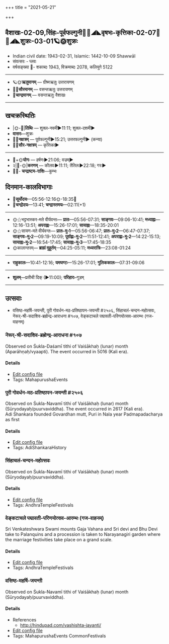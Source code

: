 +++
title = "2021-05-21"

+++
## वैशाखः-02-09,सिंहः-पूर्वफल्गुनी🌛🌌◢◣वृषभः-कृत्तिका-02-07🌌🌞◢◣शुक्रः-03-01🪐🌞शुक्रः
- Indian civil date: 1943-02-31, Islamic: 1442-10-09 Shawwāl
- संवत्सरः - प्लवः
- वर्षसङ्ख्या 🌛- शकाब्दः 1943, विक्रमाब्दः 2078, कलियुगे 5122
___________________
- 🪐🌞**ऋतुमानम्** — ग्रीष्मऋतुः उत्तरायणम्
- 🌌🌞**सौरमानम्** — वसन्तऋतुः उत्तरायणम्
- 🌛**चान्द्रमानम्** — वसन्तऋतुः वैशाखः
___________________


## खचक्रस्थितिः
- |🌞-🌛|**तिथिः** — शुक्ल-नवमी►11:11; शुक्ल-दशमी►  
- **वासरः**—शुक्रः  
- 🌌🌛**नक्षत्रम्** — पूर्वफल्गुनी►15:21; उत्तरफल्गुनी► (कन्या)  
- 🌌🌞**सौर-नक्षत्रम्** — कृत्तिका►  
___________________
- 🌛+🌞**योगः** — हर्षणः►21:06; वज्रम्►  
- २|🌛-🌞|**करणम्** — कौलवः►11:11; तैतिलः►22:18; गरः►  
- 🌌🌛- **चन्द्राष्टम-राशिः**—कुम्भः  


## दिनमान-कालविभागाः
- 🌅**सूर्योदयः**—05:56-12:16🌞️-18:35🌇  
- 🌛**चन्द्रोदयः**—13:41; **चन्द्रास्तमयः**—02:11(+1)  
___________________
- 🌞⚝भट्टभास्कर-मते वीर्यवन्तः— **प्रातः**—05:56-07:31; **साङ्गवः**—09:06-10:41; **मध्याह्नः**—12:16-13:51; **अपराह्णः**—15:26-17:01; **सायाह्नः**—18:35-20:01  
- 🌞⚝सायण-मते वीर्यवन्तः— **प्रातः-मु॰1**—05:56-06:47; **प्रातः-मु॰2**—06:47-07:37; **साङ्गवः-मु॰2**—09:19-10:09; **पूर्वाह्णः-मु॰2**—11:51-12:41; **अपराह्णः-मु॰2**—14:22-15:13; **सायाह्नः-मु॰2**—16:54-17:45; **सायाह्नः-मु॰3**—17:45-18:35  
- 🌞कालान्तरम्— **ब्राह्मं मुहूर्तम्**—04:25-05:11; **मध्यरात्रिः**—23:08-01:24  
___________________
- **राहुकालः**—10:41-12:16; **यमघण्टः**—15:26-17:01; **गुलिककालः**—07:31-09:06  
___________________
- **शूलम्**—प्रतीची दिक् (►11:00); **परिहारः**–गुडम्  
___________________

## उत्सवाः
- वसिष्ठ-महर्षि-जयन्ती, पुरी गोवर्धन-मठ-प्रतिष्ठापन-जयन्ती #२५०६, सिंहाचलं-चन्दन-महोत्सवः, नॆरूर्-श्री-सदाशिव-ब्रह्मेन्द्र-आराधना #१०७, वेङ्कटाचले पद्मावती-परिणयोत्सव-आरम्भः (गज-वाहनम्)
### नॆरूर्-श्री-सदाशिव-ब्रह्मेन्द्र-आराधना #१०७

Observed on Śukla-Daśamī tithi of Vaiśākhaḥ (lunar) month (Aparāhṇaḥ/vyaapti). The event occurred in 5016 (Kali era).  


#### Details
- [Edit config file](https://github.com/jyotisham/adyatithi/tree/master/mahApuruSha/kAnchI-maTha/lunar_month/tithi/02/10/nerUr~zrI~sadAziva~brahmEndra~ArAdhanA.toml)
- Tags: MahapurushaEvents


### पुरी गोवर्धन-मठ-प्रतिष्ठापन-जयन्ती #२५०६

Observed on Śukla-Navamī tithi of Vaiśākhaḥ (lunar) month (Sūryodayaḥ/puurvaviddha). The event occurred in 2617 (Kali era).  
Adi Shankara founded Govardhan mutt, Puri in Nala year Padmapadacharya as first

#### Details
- [Edit config file](https://github.com/jyotisham/adyatithi/tree/master/mahApuruSha/kAnchI-maTha/lunar_month/tithi/02/09/purI%20gOvardhana-maTha-pratiSThApana~jayantI.toml)
- Tags: AdiShankaraHistory


### सिंहाचलं-चन्दन-महोत्सवः

Observed on Śukla-Navamī tithi of Vaiśākhaḥ (lunar) month (Sūryodayaḥ/puurvaviddha). 

#### Details
- [Edit config file](https://github.com/jyotisham/adyatithi/tree/master/temples/Andhra/lunar_month/tithi/02/09/siMhAcalaM-candana-mahOtsavaH.toml)
- Tags: AndhraTempleFestivals


### वेङ्कटाचले पद्मावती-परिणयोत्सव-आरम्भः (गज-वाहनम्)

Sri Venkateshwara Swami mounts Gaja Vahana and Sri devi and Bhu Devi take to Palanquins and a procession is taken to Narayanagiri garden where the marriage festivities take place on a grand scale.

#### Details
- [Edit config file](https://github.com/jyotisham/adyatithi/tree/master/temples/venkaTAchala/relative_event/vEGkaTAcalE%20padmAvatI-pariNayam%20%28azva-vAhanam%29/offset__-1/vEGkaTAcalE%20padmAvatI-pariNayOtsava-ArambhaH%20%28gaja-vAhanam%29.toml)
- Tags: AndhraTempleFestivals


### वसिष्ठ-महर्षि-जयन्ती

Observed on Śukla-Navamī tithi of Vaiśākhaḥ (lunar) month (Sūryodayaḥ/puurvaviddha). 

#### Details
- References
  - http://hindupad.com/vashishta-jayanti/
- [Edit config file](https://github.com/jyotisham/adyatithi/tree/master/mahApuruSha/RShi/lunar_month/tithi/02/09/vasiSTha~maharSi~jayantI.toml)
- Tags: MahapurushaEvents CommonFestivals



